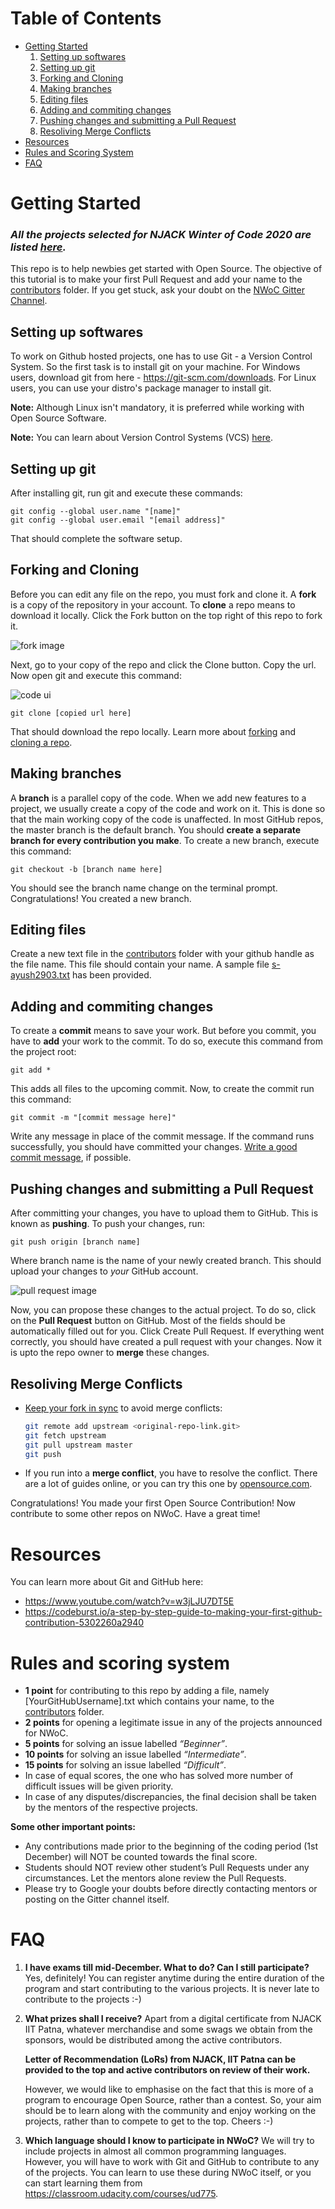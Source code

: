 # Table of Contents

- [Getting Started](#getting-started)
  1. [Setting up softwares](#setting-up-softwares)
  1. [Setting up git](#setting-up-git)
  1. [Forking and Cloning](#forking-and-cloning)
  1. [Making branches](#making-branches)
  1. [Editing files](#editing-files)
  1. [Adding and commiting changes](#adding-and-commiting-changes)
  1. [Pushing changes and submitting a Pull Request](#pushing-changes-and-submitting-a-pull-request)
  1. [Resoliving Merge Conflicts](#resoliving-merge-conflicts)
- [Resources](#resources)
- [Rules and Scoring System](#rules-and-scoring-system)
- [FAQ](#faq)

# Getting Started

### ***All the projects selected for NJACK Winter of Code 2020 are listed [here](https://njackwinterofcode.github.io/projects.html).***

This repo is to help newbies get started with Open Source. The objective of this tutorial is to make your first Pull Request and add your name to the [contributors](contributors/) folder. If you get stuck, ask your doubt on the [NWoC Gitter Channel](https://gitter.im/NJACKWinterOfCode/NWoC2020).

## Setting up softwares

To work on Github hosted projects, one has to use Git - a Version Control System. So the first task is to install git on your machine. For Windows users, download git from here - https://git-scm.com/downloads. For Linux users, you can use your distro's package manager to install git.

**Note:** Although Linux isn't mandatory, it is preferred while working with Open Source Software.

**Note:** You can learn about Version Control Systems (VCS) [here](https://www.atlassian.com/git/tutorials/what-is-version-control).

## Setting up git

After installing git, run git and execute these commands:

```
git config --global user.name "[name]"
git config --global user.email "[email address]"
```

That should complete the software setup.

## Forking and Cloning

Before you can edit any file on the repo, you must fork and clone it. A **fork** is a copy of the repository in your account. To **clone** a repo means to download it locally. Click the Fork button on the top right of this repo to fork it.

![fork image](https://help.github.com/assets/images/help/repository/fork_button.jpg)

Next, go to your copy of the repo and click the Clone button. Copy the url. Now open git and execute this command:

![code ui](https://docs.github.com/assets/images/help/repository/code-button.png)

```
git clone [copied url here]
```

That should download the repo locally. Learn more about [forking](https://help.github.com/en/github/getting-started-with-github/fork-a-repo) and [cloning a repo](https://docs.github.com/en/github/creating-cloning-and-archiving-repositories/cloning-a-repository).

## Making branches

A **branch** is a parallel copy of the code. When we add new features to a project, we usually create a copy of the code and work on it. This is done so that the main working copy of the code is unaffected. In most GitHub repos, the master branch is the default branch. You should **create a separate branch for every contribution you make**. To create a new branch, execute this command:

```
git checkout -b [branch name here]
```

You should see the branch name change on the terminal prompt. Congratulations! You created a new branch.

## Editing files

Create a new text file in the [contributors](contributors/) folder with your github handle as the file name. This file should contain your name. A sample file [s-ayush2903.txt](https://github.com/NJACKWinterOfCode/Get-Started-NWoC20/blob/main/contributors/s-ayush2903.txt) has been provided.

## Adding and commiting changes

To create a **commit** means to save your work. But before you commit, you have to **add** your work to the commit. To do so, execute this command from the project root:

```
git add *
```

This adds all files to the upcoming commit. Now, to create the commit run this command:

```
git commit -m "[commit message here]"
```

Write any message in place of the commit message. If the command runs successfully, you should have committed your changes. [Write a good commit message](https://chris.beams.io/posts/git-commit/), if possible.

## Pushing changes and submitting a Pull Request

After committing your changes, you have to upload them to GitHub. This is known as **pushing**. To push your changes, run:

```
git push origin [branch name]
```

Where branch name is the name of your newly created branch. This should upload your changes to *your* GitHub account.

![pull request image](https://help.github.com/assets/images/help/pull_requests/choose-base-and-compare-branches.png)

Now, you can propose these changes to the actual project. To do so, click on the **Pull Request** button on GitHub. Most of the fields should be automatically filled out for you. Click Create Pull Request. If everything went correctly, you should have created a pull request with your changes. Now it is upto the repo owner to **merge** these changes.

## Resoliving Merge Conflicts

- [Keep your fork in sync](https://www.freecodecamp.org/news/how-to-sync-your-fork-with-the-original-git-repository/) to avoid merge conflicts:
  ```bash
  git remote add upstream <original-repo-link.git>
  git fetch upstream
  git pull upstream master
  git push
  ```
- If you run into a **merge conflict**, you have to resolve the conflict. There are a lot of guides online, or you can try this one by [opensource.com](https://opensource.com/article/20/4/git-merge-conflict).

Congratulations! You made your first Open Source Contribution! Now contribute to some other repos on NWoC. Have a great time!

# Resources

You can learn more about Git and GitHub here:

- https://www.youtube.com/watch?v=w3jLJU7DT5E
- https://codeburst.io/a-step-by-step-guide-to-making-your-first-github-contribution-5302260a2940

# Rules and scoring system

- **1 point** for contributing to this repo by adding a file, namely [YourGitHubUsername].txt which contains your name, to the [contributors](contributors) folder.
- **2 points** for opening a legitimate issue in any of the projects announced for NWoC.
- **5 points** for solving an issue labelled *“Beginner”*.
- **10 points** for solving an issue labelled *“Intermediate”*.
- **15 points** for solving an issue labelled *“Difficult”*.
- In case of equal scores, the one who has solved more number of difficult issues will be given priority.
- In case of any disputes/discrepancies, the final decision shall be taken by the mentors of the respective projects.

**Some other important points:**

- Any contributions made prior to the beginning of the coding period (1st December) will NOT be counted towards the final score.
- Students should NOT review other student’s Pull Requests under any circumstances. Let the mentors alone review the Pull Requests.
- Please try to Google your doubts before directly contacting mentors or posting on the Gitter channel itself.

# FAQ

1. **I have exams till mid-December. What to do? Can I still participate?**
   Yes, definitely! You can register anytime during the entire duration of the program and start contributing to the various projects. It is never late to contribute to the projects :-)
2. **What prizes shall I receive?**
   Apart from a digital certificate from NJACK IIT Patna, whatever merchandise and some swags we obtain from the sponsors, would be distributed among the active contributors.

   **Letter of Recommendation (LoRs) from NJACK, IIT Patna can be provided to the top and active contributors on review of their work.**

   However, we would like to emphasise on the fact that this is more of a program to encourage Open Source, rather than a contest. So, your aim should be to learn along with the community and enjoy working on the projects, rather than to compete to get to the top. Cheers :-)
3. **Which language should I know to participate in NWoC?**
   We will try to include projects in almost all common programming languages. However, you will have to work with Git and GitHub to contribute to any of the projects. You can learn to use these during NWoC itself, or you can start learning them from https://classroom.udacity.com/courses/ud775.
